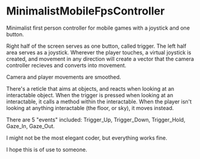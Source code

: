 # MinimalistMobileFpsController
Minimalist first person controller for mobile games with a joystick and one button.

Right half of the screen serves as one button, called trigger.
The left half area serves as a joystick. Wherever the player touches, a virtual joystick is created, and movement in any direction will create a vector that the camera controller recieves and converts into movement.

Camera and player movements are smoothed.

There's a reticle that aims at objects, and reacts when looking at an interactable object. When the trigger is pressed when looking at an interactable, it calls a method within the interactable. When the player isn't looking at anything interactable (the floor, or sky), it moves instead.

There are 5 "events" included: Trigger_Up, Trigger_Down, Trigger_Hold, Gaze_In, Gaze_Out.

I might not be the most elegant coder, but everything works fine.

I hope this is of use to someone.
